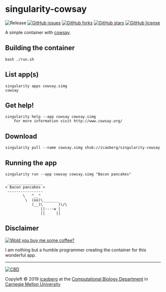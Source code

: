 # singularity-cowsay
![Release](https://img.shields.io/badge/release-prealpha-red.svg)
[![GitHub issues](https://img.shields.io/github/issues/icaoberg/singularity-cowsay.svg)](https://github.com/icaoberg/singularity-cowsay/issues)
[![GitHub forks](https://img.shields.io/github/forks/icaoberg/singularity-cowsay.svg)](https://github.com/icaoberg/singularity-cowsay/network)
[![GitHub stars](https://img.shields.io/github/stars/icaoberg/singularity-cowsay.svg)](https://github.com/icaoberg/singularity-cowsay/stargazers)
[![GitHub license](https://img.shields.io/badge/license-GPLv3-blue.svg)](https://www.gnu.org/licenses/quick-guide-gplv3.en.html)

A simple container with [cowsay](https://en.wikipedia.org/wiki/Cowsay).

## Building the container
```
bash ./run.sh
```

## List app(s)
```
singularity apps cowsay.simg                                     
cowsay
```

## Get help!
```
singularity help --app cowsay cowsay.simg
    For more information visit http://www.cowsay.org/
```

## Download
```
singularity pull --name cowsay.simg shub://icaoberg/singularity-cowsay
```

## Running the app

```
singularity run --app cowsay cowsay.simg "Bacon pancakes"

 ________________
< Bacon pancakes >
 ----------------
        \   ^__^
         \  (oo)\_______
            (__)\       )\/\
                ||----w |
                ||     ||
```

## Disclaimer

[![Wold you buy me some coffee?](https://www.buymeacoffee.com/assets/img/custom_images/orange_img.png)](https://www.buymeacoffee.com/icaoberg)

I am nothing but a humble programmer creating the container for this wonderful app. 

---
[![CBD](http://www.cbd.cmu.edu/wp-content/uploads/2017/07/wordpress-default.png)](http://www.cbd.cmu.edu)

Copyleft © 2019 [icaoberg](http://www.andrew.cmu.edu/~icaoberg) at the [Computational Biology Department](http://www.cbd.cmu.edu) in [Carnegie Mellon University](http://www.cmu.edu)
